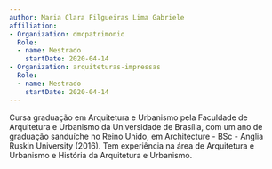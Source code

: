 ```yaml
---
author: Maria Clara Filgueiras Lima Gabriele
affiliation:
- Organization: dmcpatrimonio
  Role:
  - name: Mestrado
    startDate: 2020-04-14
- Organization: arquiteturas-impressas
  Role:
  - name: Mestrado
    startDate: 2020-04-14
---
```


Cursa graduação em Arquitetura e Urbanismo pela Faculdade de Arquitetura
e Urbanismo da Universidade de Brasília, com um ano de graduação
sanduíche no Reino Unido, em Architecture - BSc - Anglia Ruskin
University (2016). Tem experiência na área de Arquitetura e Urbanismo e
História da Arquitetura e Urbanismo.

